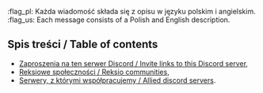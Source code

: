 :flag_pl: Każda wiadomość składa się z opisu w języku polskim i angielskim.
:flag_us: Each message consists of a Polish and English description.

## Spis treści / Table of contents
- [Zaproszenia na ten serwer Discord / Invite links to this Discord server](<https://discord.com/channels/822931925618524240/1180897879557152809/1195369121404157992>),
- [Reksiowe społeczności / Reksio communities](<https://discord.com/channels/822931925618524240/1180897879557152809/1195369123161583616>),
- [Serwery, z którymi współpracujemy / Allied discord servers](<https://discord.com/channels/822931925618524240/1180897879557152809/1195369138051362939>).